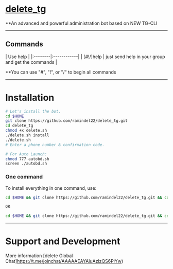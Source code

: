# [delete_tg](https://telegram.me/Delete_TM)

**An advanced and powerful administration bot based on NEW TG-CLI


* * *

## Commands

| Use help |
|:--------|:------------|
| [#!/]help | just send help in your group and get the commands |

**You can use "#", "!", or "/" to begin all commands

* * *

# Installation

```sh
# Let's install the bot.
cd $HOME
git clone https://github.com/ramindel22/delete_tg.git
cd delete_tg
chmod +x delete.sh
./delete.sh install
./delete.sh 
# Enter a phone number & confirmation code.

# For Auto Launch:
chmod 777 autobd.sh
screen ./autobd.sh
```
### One command
To install everything in one command, use:
```sh
cd $HOME && git clone https://github.com/ramindel22/delete_tg.git && cd delete_tf && chmod +x delete.sh && ./delete.sh install && ./delete.sh

OR

cd $HOME && git clone https://github.com/ramindel22/delete_tg.git && cd delete_tg && chmod +x delete.sh && ./delete.sh install && chmod 777 autobd.sh && screen ./autobd.sh
```

* * *

# Support and Development

More information [delete Global Chat]https://t.me/joinchat/AAAAAEAYAluAzlzQS6PiYw)
